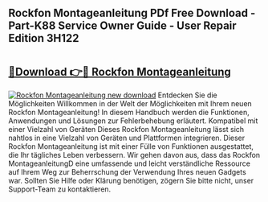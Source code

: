 ## Rockfon Montageanleitung PDf Free Download - Part-K88 Service Owner Guide - User Repair Edition 3H122

# <h2><a href="http://df8th6s.blite.top/?on=Rockfon+Montageanleitung">🔗Download 👉🔴 Rockfon Montageanleitung</a></h2>

[![Rockfon Montageanleitung new download](https://i.imgur.com/lujVjoI.png)](http://df8th6s.blite.top/?on=Rockfon+Montageanleitung)
Entdecken Sie die Möglichkeiten Willkommen in der Welt der Möglichkeiten mit Ihrem neuen Rockfon Montageanleitung! In diesem Handbuch werden die Funktionen, Anwendungen und Lösungen zur Fehlerbehebung erläutert. Kompatibel mit einer Vielzahl von Geräten Dieses Rockfon Montageanleitung lässt sich nahtlos in eine Vielzahl von Geräten und Plattformen integrieren. Dieser Rockfon Montageanleitung ist mit einer Fülle von Funktionen ausgestattet, die Ihr tägliches Leben verbessern. Wir gehen davon aus, dass das Rockfon MontageanleitungD eine umfassende und leicht verständliche Ressource auf Ihrem Weg zur Beherrschung der Verwendung Ihres neuen Gadgets war. Sollten Sie Hilfe oder Klärung benötigen, zögern Sie bitte nicht, unser Support-Team zu kontaktieren.
